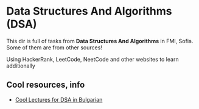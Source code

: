 # Data Structures And Algorithms (DSA)

This dir is full of tasks from **Data Structures And Algorithms** in FMI, Sofia. Some of them are from other sources!

Using HackerRank, LeetCode, NeetCode and other websites to learn additionally

Cool resources, info
-

- [Cool Lectures for DSA in Bulgarian](https://www.informatika.bg/lectures/all)
